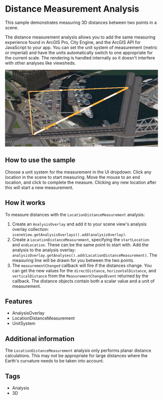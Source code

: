 <h1>Distance Measurement Analysis</h2>
<p>This sample demonstrates measuring 3D distances between two points in a scene.</p>

<p>The distance measurement analysis allows you to add the same measuring experience found in ArcGIS Pro, City Engine, 
and the ArcGIS API for JavaScript to your app. You can set the unit system of measurement (metric or imperial) and 
have the units automatically switch to one appropriate for the current scale. The rendering is handled internally so 
it doesn't interfere with other analyses like viewsheds.</p>

<p><img src="DistanceMeasurementAnalysis.png"/></p>

<h2>How to use the sample</h2>
<p>Choose a unit system for the measurement in the UI dropdown. Click any location in the scene to start measuring. 
Move the mouse to an end location, and click to complete the measure. Clicking any new location after this will start a new measurement.</p>

<h2>How it works</h2>
<p>To measure distances with the <code>LocationDistanceMeasurement</code> analysis:</p>
<ol>
  <li>Create an <code>AnalysisOverlay</code> and add it to your scene view's analysis overlay collection: 
  <code>sceneView.getAnalysisOverlays().add(analysisOverlay)</code>.</li>
  <li>Create a <code>LocationDistanceMeasurement</code>, specifying the <code>startLocation</code> and 
  <code>endLocation</code>. These can be the same point to start with. Add the analysis to the analysis overlay: 
  <code>analysisOverlay.getAnalyses().add(LocationDistanceMeasurement)</code>. The measuring line will be drawn for 
  you between the two points.</li>
  <li>The <code>measurementChanged</code> callback will fire if the distances change. You can get the new values for 
  the <code>directDistance</code>, <code>horizontalDistance</code>, and <code>verticalDistance</code> from the 
  <code>MeasurementChangedEvent</code> returned by the callback. The distance objects contain both a scalar value 
  and a unit of measurement.</li>
</ol>

<h2>Features</h2>  
<ul>
<li>AnalysisOverlay</li>
<li>LocationDistanceMeasurement</li>
<li>UnitSystem</li>
</ul>

<h2>Additional information</h2>
<p>The <code>LocationDistanceMeasurement</code> analysis only performs planar distance calculations. This may not be 
appropriate for large distances where the Earth's curvature needs to be taken into account.</p>

<h2>Tags</h2>
<ul>
<li>Analysis</li>
<li>3D</li>
</ul>
